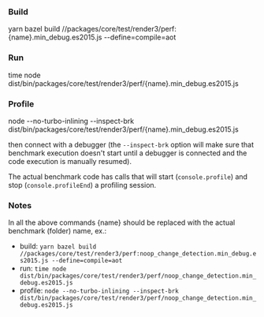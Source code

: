 ### Build

yarn bazel build //packages/core/test/render3/perf:{name}.min_debug.es2015.js --define=compile=aot

### Run 

time node dist/bin/packages/core/test/render3/perf/{name}.min_debug.es2015.js

### Profile

node --no-turbo-inlining --inspect-brk dist/bin/packages/core/test/render3/perf/{name}.min_debug.es2015.js

then connect with a debugger (the `--inspect-brk` option will make sure that benchmark execution doesn't start until a debugger is connected and the code execution is manually resumed). 

The actual benchmark code has calls that will start (`console.profile`) and stop (`console.profileEnd`) a profiling session.

### Notes

In all the above commands {name} should be replaced with the actual benchmark (folder) name, ex.:
- build: `yarn bazel build //packages/core/test/render3/perf:noop_change_detection.min_debug.es2015.js --define=compile=aot`
- run: `time node dist/bin/packages/core/test/render3/perf/noop_change_detection.min_debug.es2015.js`
- profile: `node --no-turbo-inlining --inspect-brk dist/bin/packages/core/test/render3/perf/noop_change_detection.min_debug.es2015.js`
